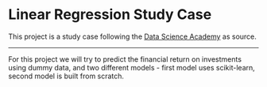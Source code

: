 # Linear Regression Study Case

This project is a study case following the [Data Science Academy](https://www.datascienceacademy.com.br/course/machine-learning-em-python-e-c) as source.

---------
For this project we will try to predict the financial return on investments using dummy data, and two different models - first model uses scikit-learn, second model is built from scratch.
